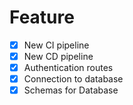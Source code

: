# Feature 
 - [x] New CI pipeline
 - [x] New CD pipeline
 - [x] Authentication routes
 - [x] Connection to database
 - [x] Schemas for Database
